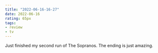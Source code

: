 ```yaml
---
title: "2022-06-16-16-27"
date: 2022-06-16
rating: 65px
tags:
- review
- tv
---
```


Just finished my second run of The Sopranos. The ending is just amazing. 
